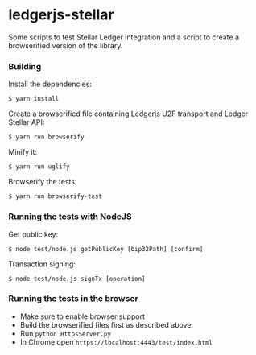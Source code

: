 # ledgerjs-stellar

Some scripts to test Stellar Ledger integration and a script to create a browserified version of the library.

### Building

Install the dependencies:
```
$ yarn install
```

Create a browserified file containing Ledgerjs U2F transport and Ledger Stellar API:
```
$ yarn run browserify
```

Minify it:
```
$ yarn run uglify
```

Browserify the tests:
```
$ yarn run browserify-test
```

### Running the tests with NodeJS

Get public key:
```
$ node test/node.js getPublicKey [bip32Path] [confirm]
```

Transaction signing:
```
$ node test/node.js signTx [operation]
```

### Running the tests in the browser

- Make sure to enable browser support
- Build the browserified files first as described above.
- Run `python HttpsServer.py`
- In Chrome open `https://localhost:4443/test/index.html` 
